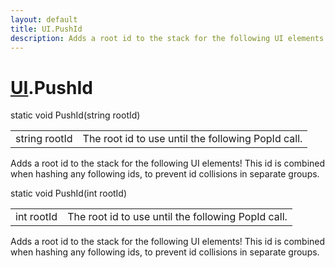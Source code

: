 ```yaml
---
layout: default
title: UI.PushId
description: Adds a root id to the stack for the following UI elements! This id is combined when hashing any following ids, to prevent id collisions in separate groups.
---
```

# [UI]({{site.url}}/Pages/Reference/UI.html).PushId

<div class='signature' markdown='1'>
static void PushId(string rootId)
</div>

|  |  |
|--|--|
|string rootId|The root id to use until the following PopId              call.|

Adds a root id to the stack for the following UI
elements! This id is combined when hashing any following ids, to
prevent id collisions in separate groups.
<div class='signature' markdown='1'>
static void PushId(int rootId)
</div>

|  |  |
|--|--|
|int rootId|The root id to use until the following PopId              call.|

Adds a root id to the stack for the following UI
elements! This id is combined when hashing any following ids, to
prevent id collisions in separate groups.



